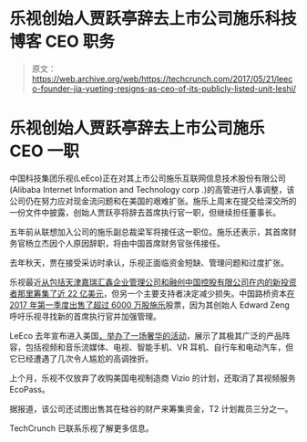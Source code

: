 # 乐视创始人贾跃亭辞去上市公司施乐科技博客 CEO 职务

> 原文：<https://web.archive.org/web/https://techcrunch.com/2017/05/21/leeco-founder-jia-yueting-resigns-as-ceo-of-its-publicly-listed-unit-leshi/>

# 乐视创始人贾跃亭辞去上市公司施乐 CEO 一职

中国科技集团乐视(LeEco)正在对其上市公司施乐互联网信息技术股份有限公司(Alibaba Internet Information and Technology corp .)的高管进行人事调整，该公司仍在努力应对现金流问题和在美国的艰难扩张。施乐上周末在提交给深交所的一份文件中披露，创始人贾跃亭将辞去首席执行官一职，但继续担任董事长。

五年前从联想加入公司的施乐副总裁梁军将接任这一职位。施乐还表示，其首席财务官杨立杰因个人原因辞职，将由中国首席财务官张伟接任。

去年秋天，贾在接受采访时承认，乐视正面临资金短缺、管理问题和过度扩张。

乐视最近[从包括天津嘉瑞汇鑫企业管理公司和融创中国控股有限公司在内的新投资者那里筹集了近 22 亿美元](https://web.archive.org/web/20221006120758/http://www.reuters.com/article/us-leeco-investment-idUSKBN1712FX)，但另一个主要支持者决定减少损失。中国路桥资本[在 2017 年第一季度出售了超过 6000 万股施乐](https://web.archive.org/web/20221006120758/https://www.wsj.com/articles/buyers-remorse-investor-wants-chinas-steve-jobs-to-step-aside-1492685862)股票，因为其创始人 Edward Zeng 呼吁乐视寻找新的首席执行官并加强管理。

LeEco 去年宣布进入美国[，举办了一场奢华的活动](https://web.archive.org/web/20221006120758/https://beta.techcrunch.com/2016/10/19/good-luck-leeco/)，展示了其极其广泛的产品阵容，包括视频和音乐流媒体、电视、智能手机、VR 耳机、自行车和电动汽车，但它已经遭遇了几次令人尴尬的高调挫折。

上个月，乐视不仅放弃了收购美国电视制造商 Vizio 的计划，还取消了其视频服务 EcoPass。

据报道，该公司还试图出售其在硅谷的财产来筹集资金，T2 计划裁员三分之一。

TechCrunch 已联系乐视了解更多信息。